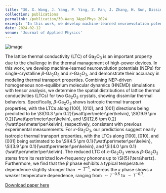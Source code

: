 ```yaml
---
title: "30. X. Wang, J. Yang, P. Ying, Z. Fan, J. Zhang, H. Sun, Dissimilar thermal transport properties in κ-Ga2O3 and β-Ga2O3 revealed by homogeneous nonequilibrium molecular dynamics simulations using machine-learned potentials. Journal of Applied Physics 135, 065104 (2024)."
collection: publications
permalink: /publication/30-Wang_JApplPhys_2024
excerpt: 'In this work, we develop machine-learned neuroevolution potentials (NEPs) for single-crystalline $\beta$-Ga$_2$O$_3$ and $\kappa$-Ga$_2$O$_3$, and demonstrate their accuracy in modeling thermal transport properties. Combining NEP-driven homogeneous non-equilibrium molecular dynamics (HNEMD) simulations with tensor analysis, we determine the spatial distributions of lattice thermal conductivities (LTCs) for two Ga$_2$O$_3$ crystals, showing dissimilar thermal behaviors.'
date: 2024-02-12
venue: 'Journal of Applied Physics'
---
```

![image](https://github.com/hityingph/hityingph.github.io/assets/54773018/787c1737-0334-462b-afba-37c9a02b9b20)


The lattice thermal conductivity (LTC) of Ga$_2$O$_3$ is an important property due to the challenge in the thermal management of high-power devices. In this work, we develop machine-learned neuroevolution potentials (NEPs) for single-crystalline $\beta$-Ga$_2$O$_3$ and $\kappa$-Ga$_2$O$_3$, and demonstrate their accuracy in modeling thermal transport properties. Combining NEP-driven homogeneous non-equilibrium molecular dynamics (HNEMD) simulations with tensor analysis, we determine the spatial distributions of lattice thermal conductivities (LTCs) for two Ga$_2$O$_3$ crystals, showing dissimilar thermal behaviors. Specifically, $\beta$-Ga$_2$O$_3$ shows isotropic thermal transport properties, with the LTCs along [100], [010], and [001] directions being predicted to be \SI{10.3 \pm 0.2}{\watt\per\meter\per\kelvin}, \SI{19.9 \pm 0.2}{\watt\per\meter\per\kelvin}, and \SI{12.6 \pm 0.2}{\watt\per\meter\per\kelvin}, respectively, consistent with previous experimental measurements. For $\kappa$-Ga$_2$O$_3$, our predictions suggest nearly isotropic thermal transport properties, with the LTCs along [100], [010], and [001] being estimated to be \SI{4.5 \pm 0.1}{\watt\per\meter\per\kelvin}, \SI{3.9 \pm 0.1}{\watt\per\meter\per\kelvin}, and \SI{4.0 \pm 0.1}{\watt\per\meter\per\kelvin}.
The reduced LTC of $\kappa$-Ga$_2$O$_3$ versus $\beta$-Ga$_2$O$_3$ stems from its restricted low-frequency phonons up to \SI{5}{\tera\hertz}. Furthermore, we find that the $\beta$ phase exhibits a typical temperature dependence slightly stronger than $\sim T^{-1}$, whereas the $\kappa$ phase shows a weaker temperature dependence, ranging from $\sim T^{-0.5}$ to $\sim T^{-0.7}$. 

[Download paper here](http://hityingph.github.io/files/30-Wang_JApplPhys_2024.pdf)

